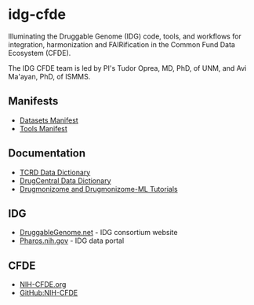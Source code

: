 # idg-cfde

Illuminating the Druggable Genome (IDG) code, tools, and workflows for integration, harmonization and FAIRification in the Common Fund Data Ecosystem (CFDE).

The IDG CFDE team is led by PI's Tudor Oprea, MD, PhD, of UNM, and Avi Ma'ayan, PhD, of ISMMS. 

## Manifests

  * [Datasets Manifest](manifests/Datasets.md)
  * [Tools Manifest](manifests/Tools.md)

## Documentation

  * [TCRD Data Dictionary](data_dictionary/tcrd_data_dictionary.md)
  * [DrugCentral Data Dictionary](data_dictionary/DrugCentral210901.md)
  * [Drugmonizome and Drugmonizome-ML Tutorials](https://maayanlab.cloud/drugmonizome/#/Tutorial)

## IDG

  * [DruggableGenome.net](https://druggablegenome.net) - IDG consortium website
  * [Pharos.nih.gov](https://pharos.nih.gov) - IDG data portal

## CFDE

  * [NIH-CFDE.org](https://www.nih-cfde.org/)
  * [GitHub:NIH-CFDE](https://github.com/nih-cfde)

